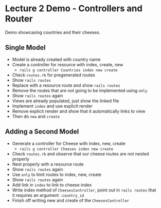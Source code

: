 # Lecture 2 Demo - Controllers and Router

Demo showcasing countries and their cheeses.

## Single Model

* Model is already created with country name
* Create a controller for resource with index, create, new
    * `rails g controller Countries index new create`
* Check `routes.rb` for pregenerated routes
* Show `rails routes`
* Replace with a resource route and show `rails routes`
* Remove the routes that are not going to be implemented using `only`
* Show `rails routes` again
* Views are already populated, just show the linked file
* Implement `index` and use explicit render
* Remove explicit render and show that it automatically links to view
* Then do `new` and `create`

## Adding a Second Model
* Generate a controller for Cheese with index, new, create
    * `rails g controller Cheeses index new create`
* Check `routes.rb` and observe that our cheese routes are not nested properly
* Nest properly with a resource route
* Show `rails routes` again
* Use `only` to limit routes to index, new, create
* Show `rails routes` again
* Add link in `index` to link to cheese index
* Write index method of `CheesesController`, point out in `rails routes` that it requires an argument `:country_id`
* Finish off writing new and create of the `CheesesController`
